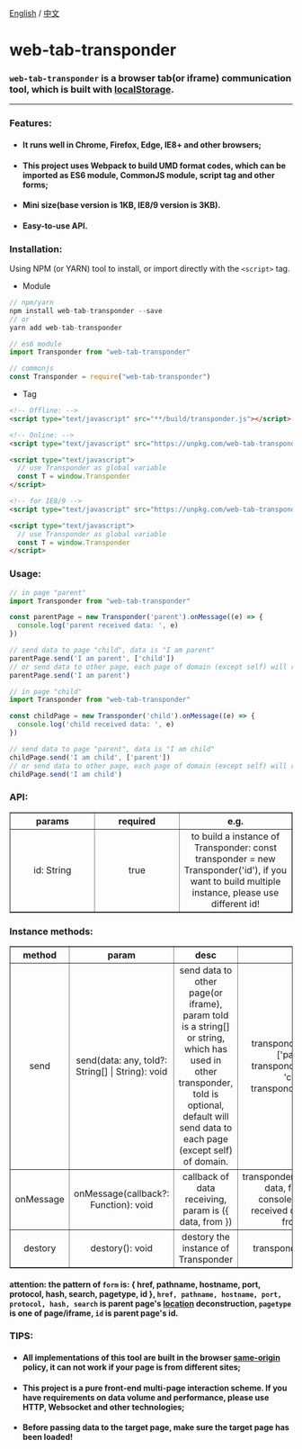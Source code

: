 [English](./README.md) / [中文](./README_zh_CN.md)

# web-tab-transponder

### `web-tab-transponder` is a browser tab(or iframe) communication tool, which is built with [localStorage](https://developer.mozilla.org/en-US/docs/Web/API/Window/localStorage).
-----------------
### Features:

* #### It runs well in Chrome, Firefox, Edge, IE8+ and other browsers;

* #### This project uses Webpack to build UMD format codes, which can be imported as ES6 module, CommonJS module, script tag and other forms;

* #### Mini size(base version is 1KB, IE8/9 version is 3KB).

* #### Easy-to-use API.

### Installation:
Using NPM (or YARN) tool to install, or import directly with the `<script>` tag.

* Module
```javascript
// npm/yarn
npm install web-tab-transponder --save
// or 
yarn add web-tab-transponder

// es6 module
import Transponder from "web-tab-transponder"

// commonjs
const Transponder = require("web-tab-transponder")
```

* Tag

```html
<!-- Offline: -->
<script type="text/javascript" src="**/build/transponder.js"></script>

<!-- Online: -->
<script type="text/javascript" src="https://unpkg.com/web-tab-transponder"></script>

<script type="text/javascript">
  // use Transponder as global variable 
  const T = window.Transponder
</script>

<!-- for IE8/9 -->
<script type="text/javascript" src="https://unpkg.com/web-tab-transponder/build/transponder-IE.js"></script>

<script type="text/javascript">
  // use Transponder as global variable 
  const T = window.Transponder
</script>
```

### Usage:
```javascript
// in page "parent"
import Transponder from "web-tab-transponder"

const parentPage = new Transponder('parent').onMessage((e) => {
  console.log('parent received data: ', e)
})

// send data to page "child", data is "I am parent"
parentPage.send('I am parent', ['child'])
// or send data to other page, each page of domain (except self) will receive data 'I am parent'
parentPage.send('I am parent')
```
```javascript
// in page "child"
import Transponder from "web-tab-transponder"

const childPage = new Transponder('child').onMessage((e) => {
  console.log('child received data: ', e)
})

// send data to page "parent", data is "I am child"
childPage.send('I am child', ['parent'])
// or send data to other page, each page of domain (except self) will receive data 'I am child'
childPage.send('I am child')
```

### API:
<table style="width: 100%; text-align: center" border="1">
<tr>
  <th style="text-align: center; width: 30%;">params</th>
  <th style="text-align: center; width: 30%;">required</th>
  <th style="text-align: center; width: 40%;">e.g. </th>
</tr>
<tr>
  <td>id: String</td>
  <td>true</td>
  <td>to build a instance of Transponder: const transponder = new Transponder('id'), if you want to build multiple instance, please use different id!</td>
</tr>
</table>

### Instance methods:
<table style="width: 100%; text-align: center" border="1">
<tr>
  <th style="text-align: center; width: 10%;">method</th>
  <th style="text-align: center; width: 20%;">param</th>
  <th style="text-align: center; width: 30%;">desc</th>
  <th style="text-align: center; width: 40%;">e.g.</th>
</tr>
<tr>
  <td>send</td>
  <td>send(data: any, toId?: String[] | String): void</td>
  <td>send data to other page(or iframe), param toId is a string[] or string, which has used in other transponder, toId is optional, default will send data to each page (except self) of domain.</td>
  <td>transponder.send(any, ['parent']); transponder.send(any, 'child'); transponder.send(any)</td>
</tr>
<tr>
  <td>onMessage</td>
  <td>onMessage(callback?: Function): void</td>
  <td>callback of data receiving, param is ({ data, from })</td>
  <td>transponder.onMessage(({ data, from }) => {
    console.log('parent received data: ', { data, from })
  }</td>
</tr>
<tr>
  <td>destory</td>
  <td>destory(): void</td>
  <td>destory the instance of Transponder</td>
  <td>transponder.destroy()</td>
</tr>
</table>

#### attention: the pattern of `form` is: { href, pathname, hostname, port, protocol, hash, search, pagetype, id }, `href, pathname, hostname, port, protocol, hash, search` is parent page's [location](https://developer.mozilla.org/en-US/docs/Web/API/Location) deconstruction, `pagetype` is one of page/iframe, `id` is parent page's id.

### TIPS:
* #### All implementations of this tool are built in the browser [same-origin](https://developer.mozilla.org/en-US/docs/Web/Security/Same-origin_policy) policy, it can not work if your page is from different sites;
* #### This project is a pure front-end multi-page interaction scheme. If you have requirements on data volume and performance, please use HTTP, Websocket and other technologies;
* #### Before passing data to the target page, make sure the target page has been loaded!